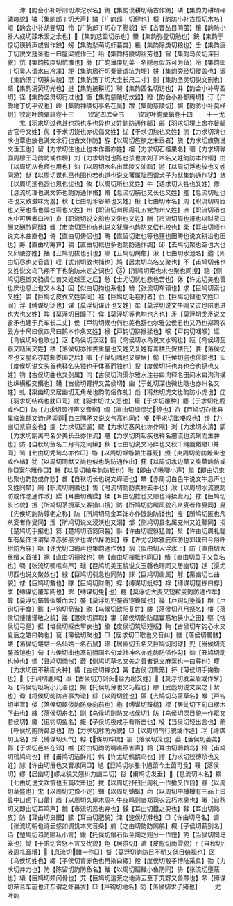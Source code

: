 <!-- { "loadSidebar": true } -->
　　滹【韵会小补呼刑切滹沱水名】鋂【集韵谟耕切萌古作鋂】磷【集韵力耕切砰磷峻貌】獜【集韵郎丁切犬声】鏻【广韵郎丁切健也】桓【韵防小补古恒切木名】峘【韵会小补胡登切】怜【广韵郎丁切心了黠貌】蚈【古音丛目同萤】穰【韵防小补人成切蹂禾黍之余也】【集韵慈盈切杀也】蘉【集韵弥登切勉也】鉠【集韵于惊切锳铃声或省作鉠】螃【集韵悲萌切虾蟇类】粻【集韵除庚切粮也】壬【集韵唐丁切説文莛茎也一曰屋梁或作壬】绐【集韵持陵切丝劳也】窅【集韵乌荧切深目貌】忼【集韵披庚切忼慷也】蒡【广韵薄庚切菜一名隠荵似苏可为葅】冷【集韵郎丁切吴人谓氷曰冷凙】埂【集韵居行切秦晋谓坑为埂】帡【集韵旁经切覆盖也】颋【集韵汤丁切狭头貌】珽【集韵汤丁切大圭长尺二寸】刭【集韵坚灵切説文刑也】颎【集韵涓荧切光也】迸【集韵披耕切】聘【集韵匹名切访也】并【韵会小补卑盈切】径【集韵坚灵切行过也】甑【集韵慈陵切炊器】蹬【韵会小补都腾切】订【广韵地丁切平议也】嵊【集韵神陵切亭名在吴】蹭【集韵慈陵切】幎【韵防小补莫经切】钦定叶韵彚辑卷十三
　　钦定四库全书
　　钦定叶韵彚辑卷十四
　　十一尤
　　尤【羽求切过也甚也怨也多也异也又姓韵防通作邮】邮【羽求切境上舍亦督邮古官号又姓】优【于求切饶也亦优倡又姓】忧【于求切愁也又姓】流【力求切演也求也覃也放也说文水行也古文作防】斿【以周切旌旗之末垂者】旒【力求切旗旒说文垂玉也】留【力求切住也止也本作畱亦姓】榴【力求切石榴果名】骝【力求切骅骝周穆王马韵防或作駵】刘【力求切尅也陈也杀也亦刘子木名又姓韵防本作镏】由【以周切从也经也用也】油【以周切水名出武陵又油脂】游【以周切浮也放也又姓同游】猷【以周切谋也已也图也若也道也说文玃属陇西谓犬子为猷集韵通作犹】悠【以周切逺也遐也思也忧也】攸【以周切所也又姓】牛【语求切大牲也又姓】修【息流切理也说文饰也韵防通作脩】脩【息流切脯也又长也又姓】羞【息流切耻也进也又致滋味为羞】秋【七由切禾谷熟也又姓】楸【七由切木名】周【职流切周匝也又至也备也徧也宻也又姓】州【职流切州郡周礼五党为州又姓】洲【职流切渚也水中可居者曰洲】舟【职流切说文船也又带也又姓】酬【市流切周也报也以财货曰酬又酬酢同醻】雠【市流切匹也仇也说文犹譍也韵防又偿也校也】柔【耳由切顺也说文木曲直也】俦【直由切俦侣也】畴【直留切谁也等也壅也田畴也说文耕治也田也】筹【直由切筹算】稠【直由切穊也多也韵防通作绸】邱【去鸠切聚也空也大也又邱陵亦姓】抽【丑鸠切拔也引也】瘳【丑鸠切病愈】湫【七由切水池名】遒【即由切尽也又音酋】収【式州切敛也捕也】鸠【居求切鸟名又聚也】不【甫鸠切弗也又姓说文鸟飞翔不下也韵防未定之词也】【所鸠切索也求也聚也同搜】驺【侧鸠切廐御又驺虞仁兽又姓越王之后】愁【士尤切忧也悲也苦也】休【许尤切美也善也庆也息止也又木名】囚【似由切拘也系也】辀【张流切车辕也】求【巨鸠切索也又姓】裘【巨鸠切皮衣又姓裘同】毬【巨鸠切毛毬打者】仇【巨鸠切雠也又姓□同】浮【缚谋切泛也】谋【莫浮切谋计也又姓】牟【莫浮切说文牛鸣又过也陪也进也大也又姓】眸【莫浮切目瞳子】侔【莫浮切等也均也齐也】矛【莫浮切戈矛说文酋矛也建于兵车长二丈】侯【戸钩切候也何也美也辞也尔雅公侯君也又乃也郑司农云方十尺曰侯四尺曰鹄本作矦又姓】猴【戸钩切猕猴猱也】喉【戸钩切咽喉】讴【乌侯切吟也歌也】沤【乌侯切浮沤】鸥【乌侯切水鸟说文水鸮也】瓯【乌侯切瓦器又瓯闽又姓】楼【落侯切亦作娄重屋也又姓又复姓有盖楼氏贺楼氏】娄【落侯切空也又星名亦姓邾娄国之后】陬【子侯切隅也又聚居】偷【托侯切盗也佻偷也】头【度侯切说文头首也释名头独也于体髙而独也】投【度侯切托也弃也合也擿也又姓】钩【古侯切曲也又剑属】沟【古侯切沟渠尔雅水注谷曰沟释名田间水曰沟沟搆也纵横相交搆也】韝【古侯切臂捍又苦侯切】幽【于虬切深也微也隐也亦州名又姓】虬【渠幽切又居幽切无角龙也韵防俗作虬】彪【甫烋切虎文也韵防小虎也】疣【羽求切结病也肬□同】訧【羽求切过又恶也】耰【于求切覆种】麀【于求切牝鹿或作□】防【力求切风行声又音栁】绸【直由切绸缪犹绵也】叴【巨鸠切叴犹县属临淮郡又诗矛鋈錞叴三隅矛又说文气髙也同】嚘【于求切欭嚘叹也】镠【力幽切紫磨金也】遛【力求切逗遛】飂【力求切髙风也亦作飗】浏【力求切水清】鹠【力求切鹠离鸟名少美长丑亦作流】瘤【力求切肉起疾也释名瘤流也流聚而生肿也】防【自秋切鱼名二月有之同鳅】秋【七由切说文马绊也又秋千绳戯鞧緧□并同】鹙【七由切秃鹙鸟亦作□】蝣【以周切蜉蝣朝生暮死】槱【夷周切韵防燎柴也或作楢】犹【以周切同猷又尚也似也韵防通作由】莸【以周切水边草又臭草韵防或作□案尔雅作□】輶【以周切輶车韵防轻也】啾【即由切啾唧小声】揫【即由切束也聚也韵防或作愁】酋【自秋切长也说文绎酒也】犨【赤周切白色牛说文牛息声也又姓同犫】赒【职流切赒赡也】售【时流切韵防卖物去手也】浟【以周切水流貌韵防或作滺通作浟】蹂【耳由切践蹂】揉【耳由切捻也又顺也诗揉此万】捄【巨鸠切长匕貌】搜【所鸠切茅搜草又春猎曰搜】防【所鸠切防飋风貌凡从叜者作叟同】叟【先侯切韵防尊老之称】防【所鸠切马金耳饰亦作锼韵防镂也】廋【所鸠切匿也凡从叜者作叟同】溲【所鸠切说文浸沃也又溺】邹【侧鸠切县名属兖州又姓鄹同】搊【楚鸠切手搊也】篘【楚鸠切酒篘同醔】貅【许由切貔貅猛兽】髤【许由切周礼駹车有髤饰注谓髤漆赤多黑少也或作髹防同】庥【许尤切尔雅庇庥防也郭璞曰今俗呼树防为庥】咻【许尤切口病声也集韵通作休】泅【似由切人浮水上】防【直由切大丝缯又音抽】裯【直由切襌被也】帱【直由切襌帐也同□】鯈【直由切鱼子又鱼名也】啁【张流切啁噍鸟声】球【巨鸠切美玉貌说文玉磬也璆同又居幽切】逑【渠尤切匹也说文聚敛也】絿【巨鸠切引急也同防】銶【巨鸠切凿属】觩【渠幽切匕曲貌】俅【巨鸠切戴也】赇【巨鸠切财贿】蜉【缚谋切蚍蜉】桴【缚谋切屋栋曰桴】罦【缚谋切覆车网也】罘【缚谋切兔也】麰【莫浮切大麦又短粒麦韵防通作牟】蛑【莫浮切蝤蛑似蟹而大】鍪【莫浮切兜鍪首铠鍑属也】篌【戸钩切箜篌】糇【戸钩切干食】鍭【户钩切箭镞】欧【乌候切欧阳复姓】膢【落侯切八月祭名】慺【落侯切慺慺谨敬之貌】搂【落侯切探取】寠【郎侯切韵防瓯寠髙地狭小之田】彄【恪侯切弓彄】抠【恪侯切抠衣挈衣也】牏【度侯切筑垣短版】軥【古侯切车钩心木又夏后之辂曰軥也】裒【簿侯切聚也】□【居求切□取也又音纠】髅【落侯切髑髅】蝼【落侯切蝼蛄一名仙姑一名石鼠】璆【居幽切玉名又巨鸠切同球】兜【当侯切兜鍪首铠也】句【古侯切曲也髙句骊国名句龙社神名亦姓韵防俗作勾】妯【丑鸠切动也悼也】惆【丑鸠切惆怅】菆【侧鸠切草名又矢之善者说文麻蒸也一曰蓐也】疁【力求切田不耕而火种】褠【古侯切襌衣】篝【古侯切熏笼】抔【薄侯切手掬物也】【于纠切鹿鸠】缑【古侯切刀剑头丝为缑又姓】【莫浮切发至眉或作髳】呕【乌侯切呕唲小儿语也】媮【托侯切薄也又巧黠也】缪【武彪切说文枲之十絜也】诹【将侯切韵防咨事为诹】繇【以周切犹也】蓲【去鸠切乌蓲草名】睺【戸钩切半盲】偻【落侯切躯偻韵防身向前也】枹【缚谋切鼓槌】樛【居虬切下句曰樛木下曲也】艛【落侯切舟名】剾【乌侯切剾防又格侯切】防【乌侯切深目貌一作眍又若侯切】鲰【徂钩切鱼名】掫【子侯切夜戒手有所击也】吺【当侯切轻出言也】齁【呼侯切齁防鼻息也】防【力求切觩防角貌】□【以周切气行貌或作逌】琈【缚谋切玉名】烰【缚谋切火气】粰【谋切粰梳】篓【落侯切笼也】蒌【落侯切蒌蒿】鄾【于求切邑名在邓】噍【将由切韵防啁噍燕雀声】鶔【耳由切鶝鶔鸟】鴀【甫鸠切鴀鸠鸟也】紑【甫鸠切洁鲜儿】鸺【许尤切鸺鹠鸟也】摎【力求切绞缚杀也又姓】脙【许由切瘠也又音求同□】馗【巨鸠切尔雅中馗菌今土菌可食】鞻【落侯切】蟉【居幽切蟉龙貌又翘纠力幽二切】髟【甫鸠切发垂】【息流切木名】篍【七由切说文吹笛也玉篇吹箫也】抌【以周切抒臼出周礼一作揄又作舀】蘨【以周切草盛也】冘【以周切冘豫不定】蚰【以周切蚰蜒】卣【以周切中樽樽有三品上曰彛中曰卣下曰罍】庮【以周切久屋木周礼牛夜鸣则庮郑司农云朽木臭也】瞅【自秋切又即由切耳鸣声】魗【市流切恶也弃也】鍒【耳由切鐡之耎也】鞣【耳由切熟皮】防【耳由切良田】腬【耳由切肥貌】涑【速侯切澣也】□【许由切马名】调【张流切朝也诗云惄如调饥本又音条】鸼【之由切韵防鹘鸼】棷【子侯切薪别名】诌【楚鸠切诌防隂私小言】鍮【托侯切鍮石似金陶之则分一作鋀】篼【当侯切饲马笼也】怮【于求切含怒不言又忧貌】龟【居求切】瀌【皮彪切雨雪貌】【自秋切液周礼音糟】【息流切饙一作□】瞀【莫浮切韵防目不明又低目俯视也】区【乌侯切姓也】緅【子侯切青赤色也再染曰緅】骰【度侯切骰子博陆采具】勠【力求切并力也】防【陈留切韵防鱼名】鲉【以周切鮂鲉小鱼防同】侜【张流切壅蔽也】頄【巨鸠切颊间骨也】艽【巨鸠切逺荒之地诗云至于艽野又兽蓐也】芣【缚谋切芣苢车前也江东谓之虾蟇衣】□【戸钩切地名】防【落侯切求子猪也】
　　尤叶韵
